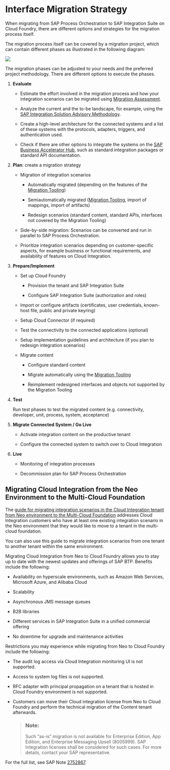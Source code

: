 <!-- loio46c8a368b7dd4f20826cfbe498d1601c -->

# Interface Migration Strategy

When migrating from SAP Process Orchestration to SAP Integration Suite on Cloud Foundry, there are different options and strategies for the migration process itself.



The migration process itself can be covered by a migration project, which can contain different phases as illustrated in the following diagram:

![](images/InterfaceMigration_MigrationProcess_bbb3ffa.png)

The migration phases can be adjusted to your needs and the preferred project methodology. There are different options to execute the phases.

1.  **Evaluate**
    -   Estimate the effort involved in the migration process and how your integration scenarios can be migrated using [Migration Assessment](https://help.sap.com/docs/SAP_INTEGRATION_SUITE/51ab953548be4459bfe8539ecaeee98d/5c5e50ee2d644cc59d864409d5b7871c.html?locale=en-US&version=CLOUD).
    -   Analyze the current and the to-be landscape, for example, using the [SAP Integration Solution Advisory Methodology](https://blogs.sap.com/2019/02/24/integration-solution-advisory-methodology-isa-m-define-integration-guidelines-for-your-organization/).

    -   Create a high-level architecture for the connected systems and a list of these systems with the protocols, adapters, triggers, and authentication used.

    -   Check if there are other options to integrate the systems on the [SAP Business Accelerator Hub](https://api.sap.com/), such as standard integration packages or standard API documentation.


2.  **Plan**: create a migration strategy
    -   Migration of integration scenarios

        -   Automatically migrated \(depending on the features of the [Migration Tooling](https://help.sap.com/docs/SAP_INTEGRATION_SUITE/51ab953548be4459bfe8539ecaeee98d/60610163aec44849ac4783c92fb2e55c.html?locale=en-US&version=CLOUD)\)

        -   Semiautomatically migrated \([Migration Tooling](https://help.sap.com/docs/SAP_INTEGRATION_SUITE/51ab953548be4459bfe8539ecaeee98d/60610163aec44849ac4783c92fb2e55c.html?locale=en-US&version=CLOUD), import of mappings, import of artifacts\)

        -   Redesign scenarios \(standard content, standard APIs, interfaces not covered by the Migration Tooling\)


    -   Side-by-side migration: Scenarios can be converted and run in parallel to SAP Process Orchestration.

    -   Prioritize integration scenarios depending on customer-specific aspects, for example business or functional requirements, and availability of features on Cloud Integration.


3.  **Prepare/Implement**
    -   Set up Cloud Foundry

        -   Provision the tenant and SAP Integration Suite

        -   Configure SAP Integration Suite \(authorization and roles\)


    -   Import or configure artifacts \(certificates, user credentials, known-host file, public and private keyring\)

    -   Setup Cloud Connector \(if required\)

    -   Test the connectivity to the connected applications \(optional\)

    -   Setup implementation guidelines and architecture \(if you plan to redesign integration scenarios\)

    -   Migrate content

        -   Configure standard content

        -   Migrate automatically using the [Migration Tooling](https://help.sap.com/docs/SAP_INTEGRATION_SUITE/51ab953548be4459bfe8539ecaeee98d/60610163aec44849ac4783c92fb2e55c.html?locale=en-US&version=CLOUD)

        -   Reimplement redesigned interfaces and objects not supported by the Migration Tooling



4.  **Test**

    Run test phases to test the migrated content \(e.g. connectivity, developer, unit, process, system, acceptance\)

5.  **Migrate Connected System / Go Live**
    -   Activate integration content on the productive tenant

    -   Configure the connected system to switch over to Cloud Integration


6.  **Live**
    -   Monitoring of integration processes

    -   Decommission plan for SAP Process Orchestration





<a name="loio46c8a368b7dd4f20826cfbe498d1601c__section_b3c_m53_qqb"/>

## Migrating Cloud Integration from the Neo Environment to the Multi-Cloud Foundation

The [guide for migrating integration scenarios in the Cloud Integration tenant from Neo environment to the Multi-Cloud Foundation](https://help.sap.com/viewer/de9f95b388f1489abc3c7890a66bae2f/LATEST/en-US/e97a93d541ff45c6b513317ca3c5e620.html) addresses Cloud Integration customers who have at least one existing integration scenario in the Neo environment that they would like to move to a tenant in the multi-cloud foundation.

You can also use this guide to migrate integration scenarios from one tenant to another tenant within the same environment.

Migrating Cloud Integration from Neo to Cloud Foundry allows you to stay up to date with the newest updates and offerings of SAP BTP. Benefits include the following:

-   Availability on hyperscale environments, such as Amazon Web Services, Microsoft Azure, and Alibaba Cloud

-   Scalability

-   Asynchronous JMS message queues

-   B2B libraries

-   Different services in SAP Integration Suite in a unified commercial offering

-   No downtime for upgrade and maintenance activities


Restrictions you may experience while migrating from Neo to Cloud Foundry include the following:

-   The audit log access via Cloud Integration monitoring UI is not supported.

-   Access to system log files is not supported.

-   RFC adapter with principal propagation on a tenant that is hosted in Cloud Foundry environment is not supported.

-   Customers can move their Cloud integration license from Neo to Cloud Foundry and perform the technical migration of the Content tenant afterwards.

    > ### Note:  
    > Such “as-is” migration is not available for Enterprise Edition, App Edition, and Enterprise Messaging Upsell \(8005999\). SAP Integration licenses shall be considered for such cases. For more details, contact your SAP representative.


For the full list, see SAP Note [2752867](https://me.sap.com/notes/2752867).

